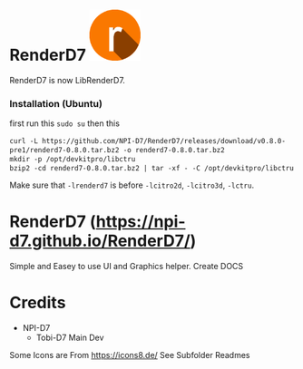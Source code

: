 # RenderD7 <img alt="LOGO" src="https://github.com/NPI-D7/RenderD7/blob/main/logo.png" height="90">
RenderD7 is now LibRenderD7.
### Installation (Ubuntu)
first run this
`sudo su`
then this
```
curl -L https://github.com/NPI-D7/RenderD7/releases/download/v0.8.0-pre1/renderd7-0.8.0.tar.bz2 -o renderd7-0.8.0.tar.bz2
mkdir -p /opt/devkitpro/libctru
bzip2 -cd renderd7-0.8.0.tar.bz2 | tar -xf - -C /opt/devkitpro/libctru
```
Make sure that `-lrenderd7` is before `-lcitro2d`, `-lcitro3d`, `-lctru`.

# RenderD7 (https://npi-d7.github.io/RenderD7/)
Simple and Easey to use UI and Graphics helper.
Create DOCS

# Credits
- NPI-D7
  - Tobi-D7 Main Dev

Some Icons are From
https://icons8.de/
See Subfolder Readmes